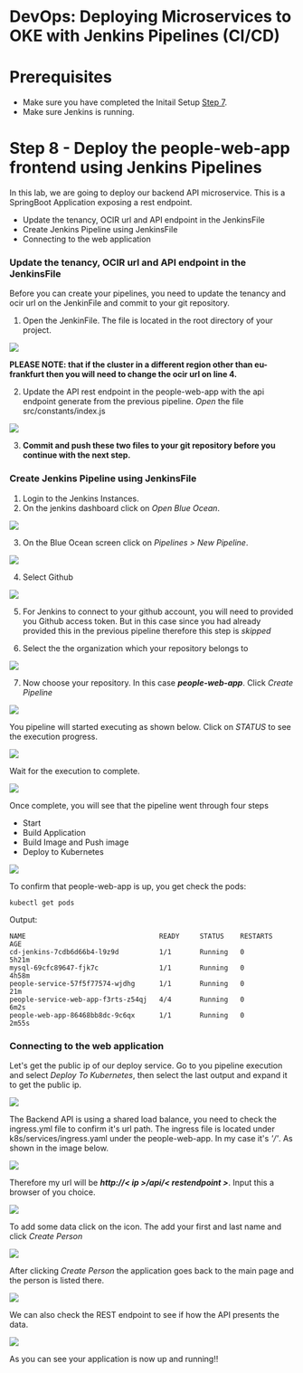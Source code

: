 # DevOps: Deploying Microservices to OKE with Jenkins Pipelines (CI/CD) #

# Prerequisites
+ Make sure you have completed the Initail Setup  [Step 7](jenkins.pipelines.OKE7.md).
+ Make sure Jenkins is running.

# Step 8 - Deploy the people-web-app frontend using Jenkins Pipelines #
In this lab, we are going to deploy our backend API microservice. This is a SpringBoot Application exposing a rest endpoint.

+ Update the tenancy, OCIR url and API endpoint in the JenkinsFile
+ Create Jenkins Pipeline using JenkinsFile
+ Connecting to the web application 

### Update the tenancy, OCIR url and API endpoint in the JenkinsFile ###

Before you can create your pipelines, you need to update the tenancy and ocir url on the JenkinFile and commit to your git repository.

1. Open the JenkinFile. The file is located in the root directory of your project. 

![](./images/people-web-app-pipeline-00.png)

**PLEASE NOTE: that if the cluster in a different region other than eu-frankfurt then you will need to change the ocir url on line 4.** 

2. Update the API rest endpoint in the people-web-app with the api endpoint generate from the previous pipeline. *Open* the file src/constants/index.js 

![](./images/people-web-app-pipeline-00-1.png)

3. **Commit and push these two files to your git repository before you continue with the next step.** 

### Create Jenkins Pipeline using JenkinsFile ###

1. Login to the Jenkins Instances.
2. On the jenkins dashboard click on *Open Blue Ocean*. 

![](./images/people-service-pipeline-1.png)

3. On the Blue Ocean screen click on *Pipelines > New Pipeline*.

![](./images/people-web-app-pipeline-1.png)

4. Select Github

![](./images/people-web-app-pipeline-2.png)

5. For Jenkins to connect to your github account, you will need to provided you Github access token. But in this case since you had already provided this in the previous pipeline therefore this step is *skipped*


6. Select the the organization which your repository belongs to

![](./images/people-web-app-pipeline-3.png)

7. Now choose your repository. In this case ***people-web-app***. Click *Create Pipeline*

![](./images/people-web-app-pipeline-4.png)

You pipeline will started executing as shown below. Click on *STATUS* to see the execution progress.

![](./images/people-web-app-pipeline-5.png)

Wait for the execution to complete. 

![](./images/people-web-app-pipeline-6.png)

Once complete, you will see that the pipeline went through four steps

+ Start
+ Build Application
+ Build Image and Push image
+ Deploy to Kubernetes

![](./images/people-web-app-pipeline-7.png)

To confirm that people-web-app is up, you get check the pods:

```
kubectl get pods
```
Output:

```
NAME                                 READY     STATUS    RESTARTS   AGE
cd-jenkins-7cdb6d66b4-l9z9d          1/1       Running   0          5h21m
mysql-69cfc89647-fjk7c               1/1       Running   0          4h58m
people-service-57f5f77574-wjdhg      1/1       Running   0          21m
people-service-web-app-f3rts-z54qj   4/4       Running   0          6m2s
people-web-app-86468bb8dc-9c6qx      1/1       Running   0          2m55s

```

### Connecting to the web application ###

Let's get the public ip of our deploy service. Go to you pipeline execution and select *Deploy To Kubernetes*, then select the last output and expand it to get the public ip.

![](./images/people-web-app-pipeline-8.png)

The Backend API is using a shared load balance, you need to check the ingress.yml file to confirm it's url path. The ingress file is located under k8s/services/ingress.yaml under the people-web-app. In my case it's *'/'*. As shown in the image below.

![](./images/people-web-app-pipeline-9.png)

Therefore my url will be ***http://< ip  >/api/< restendpoint >***. Input this a browser of you choice. 

![](./images/people-web-app-pipeline-10.png)

To add some data click on the icon. The add your first and last name and click *Create Person*

![](./images/people-web-app-pipeline-11.png)

After clicking *Create Person* the application goes back to the main page and the person is listed there.

![](./images/people-web-app-pipeline-12.png)

We can also check the REST endpoint to see if how the API presents the data.

![](./images/people-web-app-pipeline-13.png)

As you can see your application is now up and running!!
